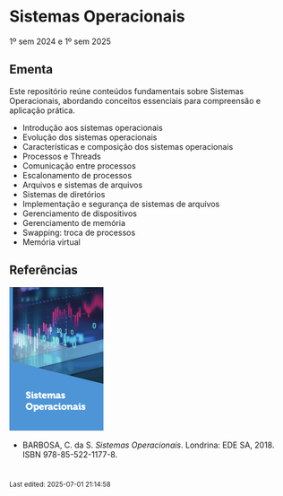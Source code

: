 # Sistemas Operacionais

1º sem 2024 e 1º sem 2025

## Ementa

Este repositório reúne conteúdos fundamentais sobre Sistemas Operacionais, abordando conceitos essenciais para compreensão e aplicação prática.

- Introdução aos sistemas operacionais
- Evolução dos sistemas operacionais
- Características e composição dos sistemas operacionais
- Processos e Threads
- Comunicação entre processos
- Escalonamento de processos
- Arquivos e sistemas de arquivos
- Sistemas de diretórios
- Implementação e segurança de sistemas de arquivos
- Gerenciamento de dispositivos
- Gerenciamento de memória
- Swapping: troca de processos
- Memória virtual

## Referências

![](img/barbosa.png)

- BARBOSA, C. da S. *Sistemas Operacionais*. Londrina: EDE SA, 2018. ISBN 978-85-522-1177-8.

<br><sub>Last edited: 2025-07-01 21:14:58</sub>
